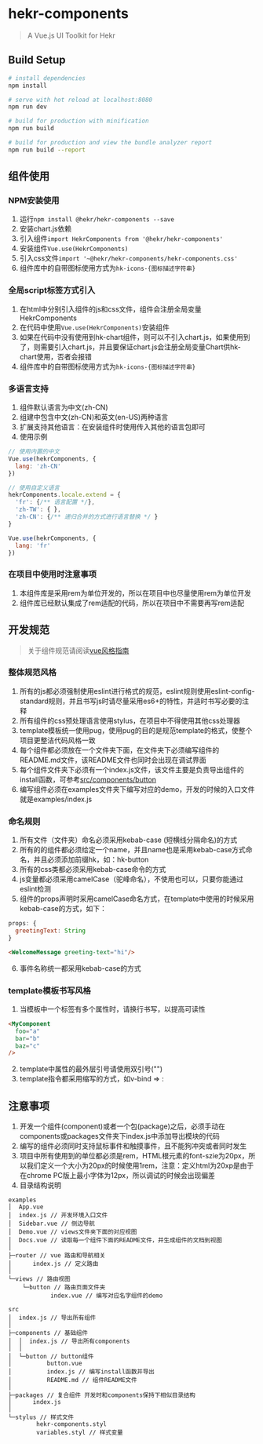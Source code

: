 # hekr-components

> A Vue.js UI Toolkit for Hekr

## Build Setup

``` bash
# install dependencies
npm install

# serve with hot reload at localhost:8080
npm run dev

# build for production with minification
npm run build

# build for production and view the bundle analyzer report
npm run build --report
```
## 组件使用

### NPM安装使用
1. 运行```npm install @hekr/hekr-components --save```
2. 安装chart.js依赖
3. 引入组件```import HekrComponents from '@hekr/hekr-components'```
4. 安装组件```Vue.use(HekrComponents)```
5. 引入css文件```import '~@hekr/hekr-components/hekr-components.css'```
6. 组件库中的自带图标使用方式为```hk-icons-{图标描述字符串}```

### 全局script标签方式引入
1. 在html中分别引入组件的js和css文件，组件会注册全局变量HekrComponents
2. 在代码中使用```Vue.use(HekrComponents)```安装组件
3. 如果在代码中没有使用到hk-chart组件，则可以不引入chart.js，如果使用到了，则需要引入chart.js，并且要保证chart.js会注册全局变量Chart供hk-chart使用，否者会报错
4. 组件库中的自带图标使用方式为```hk-icons-{图标描述字符串}```

### 多语言支持
1. 组件默认语言为中文(zh-CN)
2. 组建中包含中文(zh-CN)和英文(en-US)两种语言
3. 扩展支持其他语言：在安装组件时使用传入其他的语言包即可
4. 使用示例
```javascript
// 使用内置的中文
Vue.use(hekrComponents, {
  lang: 'zh-CN'
})

// 使用自定义语言
hekrComponents.locale.extend = {
  'fr': {/** 语言配置 */},
  'zh-TW': { },
  'zh-CN': {/** 递归合并的方式进行语言替换 */ }
}

Vue.use(hekrComponents, {
  lang: 'fr'
})
```

### 在项目中使用时注意事项
1. 本组件库是采用rem为单位开发的，所以在项目中也尽量使用rem为单位开发
2. 组件库已经默认集成了rem适配的代码，所以在项目中不需要再写rem适配

## 开发规范

> 关于组件规范请阅读[vue风格指南](https://cn.vuejs.org/v2/style-guide/)

### 整体规范风格
1. 所有的js都必须强制使用eslint进行格式的规范，eslint规则使用eslint-config-standard规则，并且书写js时请尽量采用es6+的特性，并适时书写必要的注释
2. 所有组件的css预处理语言使用stylus，在项目中不得使用其他css处理器
3. template模板统一使用pug，使用pug的目的是规范template的格式，使整个项目更整洁代码风格一致
4. 每个组件都必须放在一个文件夹下面，在文件夹下必须编写组件的README.md文件，该README文件也同时会出现在调试界面
5. 每个组件文件夹下必须有一个index.js文件，该文件主要是负责导出组件的install函数，可参考[src/components/button](./src/components/button)
6. 编写组件必须在examples文件夹下编写对应的demo，开发的时候的入口文件就是examples/index.js

### 命名规则
1. 所有文件（文件夹）命名必须采用kebab-case (短横线分隔命名)的方式
2. 所有的的组件都必须给定一个name，并且name也是采用kebab-case方式命名，并且必须添加前缀hk，如：hk-button
3. 所有的css类都必须采用kebab-case命令的方式
4. js变量都必须采用camelCase（驼峰命名），不使用也可以，只要你能通过eslint检测
5. 组件的props声明时采用camelCase命名方式，在template中使用的时候采用kebab-case的方式，如下：
```javascript
props: {
  greetingText: String
}
```
```html
<WelcomeMessage greeting-text="hi"/>
```
6. 事件名称统一都采用kebab-case的方式

### template模板书写风格
1. 当模板中一个标签有多个属性时，请换行书写，以提高可读性
```html
<MyComponent
  foo="a"
  bar="b"
  baz="c"
/>
```
2. template中属性的最外层引号请使用双引号("")
3. template指令都采用缩写的方式，如v-bind => :

## 注意事项
1. 开发一个组件(component)或者一个包(package)之后，必须手动在components或packages文件夹下index.js中添加导出模块的代码
2. 编写的组件必须同时支持鼠标事件和触摸事件，且不能狗冲突或者同时发生
3. 项目中所有使用到的单位都必须是rem，HTML根元素的font-szie为20px，所以我们定义一个大小为20px的时候使用1rem，注意：定义html为20xp是由于在chrome PC版上最小字体为12px，所以调试的时候会出现偏差
4. 目录结构说明
```
examples
│  App.vue
│  index.js // 开发环境入口文件
│  Sidebar.vue // 侧边导航
│  Demo.vue // views文件夹下面的对应视图
│  Docs.vue // 读取每一个组件下面的README文件，并生成组件的文档到视图
│
├─router // vue 路由和导航相关
│      index.js // 定义路由
│
└─views // 路由视图
    └─button // 路由页面文件夹
            index.vue // 编写对应名字组件的demo
```
```
src
│  index.js // 导出所有组件
│
├─components // 基础组件
│  │  index.js // 导出所有components
│  │
│  └─button // button组件
│          button.vue
│          index.js // 编写install函数并导出
│          README.md // 组件README文件
│
├─packages // 复合组件 开发时和components保持下相似目录结构
│      index.js
│
└─stylus // 样式文件
        hekr-components.styl
        variables.styl // 样式变量
```
